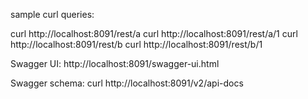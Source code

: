 
sample curl queries:

curl http://localhost:8091/rest/a
curl http://localhost:8091/rest/a/1
curl http://localhost:8091/rest/b
curl http://localhost:8091/rest/b/1


Swagger UI:
http://localhost:8091/swagger-ui.html

Swagger schema:
curl http://localhost:8091/v2/api-docs
